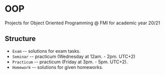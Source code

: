 # OOP 

Projects for Object Oriented Programming @ FMI for academic year 20/21

## Structure

* `Exam` -- solutions for exam tasks.
* `Seminar` -- practicum (Wednesday at 12am. - 2pm. UTC+2)
* `Practicum` -- practicum (Friday at 3pm. - 5pm. UTC+2).
* `Homework` -- solutions for given homeworks.

 

